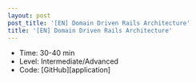 ```yaml
---
layout: post
post_title: '[EN] Domain Driven Rails Architecture'
title: '[EN] Domain Driven Rails Architecture'
---
```

* Time: 30-40 min
* Level: Intermediate/Advanced
* Code: [GitHub][application]

